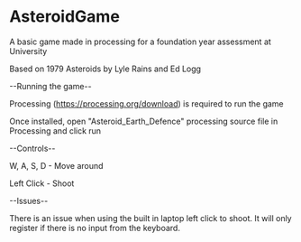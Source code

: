 # AsteroidGame
A basic game made in processing for a foundation year assessment at University

Based on 1979 Asteroids by Lyle Rains and Ed Logg

--Running the game--

Processing (https://processing.org/download) is required to run the game

Once installed, open "Asteroid_Earth_Defence" processing source file in Processing and click run

--Controls--

W, A, S, D - Move around

Left Click - Shoot

--Issues--

There is an issue when using the built in laptop left click to shoot. It will only register if there is no input from the keyboard.


